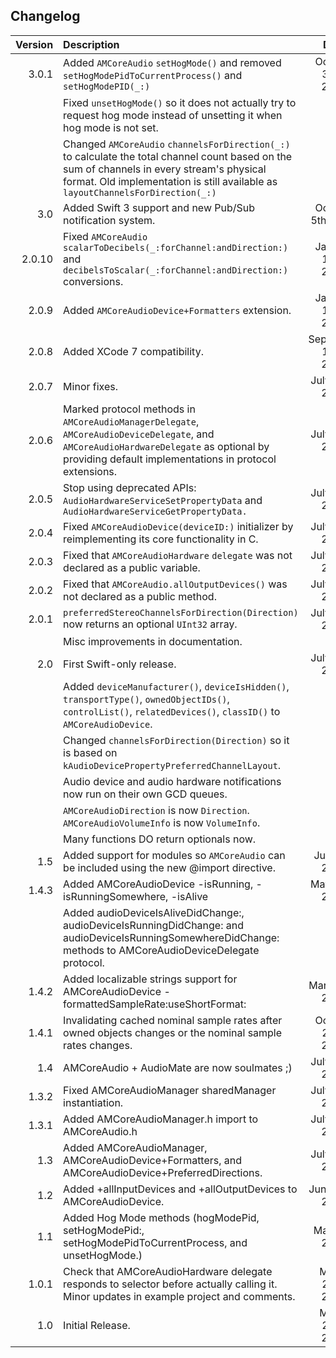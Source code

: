 ## Changelog

| Version       | Description   | Date     |
| -------------:|:------------- |:--------:|
| 3.0.1         | Added `AMCoreAudio` `setHogMode()` and removed `setHogModePidToCurrentProcess()` and `setHogModePID(_:)`              | October 30th, 2016 |
|               | Fixed `unsetHogMode()` so it does not actually try to request hog mode instead of unsetting it when hog mode is not set.| |
|               | Changed `AMCoreAudio` `channelsForDirection(_:)` to calculate the total channel count based on the sum of channels in every stream's physical format. Old implementation is still available as `layoutChannelsForDirection(_:)` | |
| 3.0           | Added Swift 3 support and new Pub/Sub notification system. | October 5th, 2016|
| 2.0.10        | Fixed `AMCoreAudio` `scalarToDecibels(_:forChannel:andDirection:)` and `decibelsToScalar(_:forChannel:andDirection:)` conversions. | January 19th, 2016|
| 2.0.9         | Added `AMCoreAudioDevice+Formatters` extension. | January 18th, 2016|
| 2.0.8         | Added XCode 7 compatibility. | September 17th, 2015|
| 2.0.7         | Minor fixes. | July 13th, 2015|
| 2.0.6         | Marked protocol methods in `AMCoreAudioManagerDelegate`, `AMCoreAudioDeviceDelegate`, and `AMCoreAudioHardwareDelegate` as optional by providing default implementations in protocol extensions. | July 13th, 2015|
| 2.0.5         | Stop using deprecated APIs: `AudioHardwareServiceSetPropertyData` and `AudioHardwareServiceGetPropertyData.` | July 13th, 2015|
| 2.0.4         | Fixed `AMCoreAudioDevice(deviceID:)` initializer by reimplementing its core functionality in C. | July 13th, 2015|
| 2.0.3         | Fixed that `AMCoreAudioHardware` `delegate` was not declared as a public variable. | July 13th, 2015|
| 2.0.2         | Fixed that `AMCoreAudio.allOutputDevices()` was not declared as a public method. | July 13th, 2015|
| 2.0.1         | `preferredStereoChannelsForDirection(Direction)` now returns an optional `UInt32` array. | July 12th, 2015|
|               | Misc improvements in documentation. ||
| 2.0           | First Swift-only release. | July 12th, 2015|
|               | Added `deviceManufacturer()`, `deviceIsHidden()`, `transportType()`, `ownedObjectIDs()`, `controlList()`, `relatedDevices()`, `classID()` to `AMCoreAudioDevice`.||
|               | Changed `channelsForDirection(Direction)` so it is based on `kAudioDevicePropertyPreferredChannelLayout`.||
|               | Audio device and audio hardware notifications now run on their own GCD queues.||
|               | `AMCoreAudioDirection` is now `Direction`. `AMCoreAudioVolumeInfo` is now `VolumeInfo`.||
|               | Many functions DO return optionals now.||
| 1.5           | Added support for modules so `AMCoreAudio` can be included using the new @import directive.| July 6th, 2015|
| 1.4.3         | Added AMCoreAudioDevice -isRunning, -isRunningSomewhere, -isAlive| May 24th, 2015|
|               | Added audioDeviceIsAliveDidChange:, audioDeviceIsRunningDidChange: and audioDeviceIsRunningSomewhereDidChange: methods to AMCoreAudioDeviceDelegate protocol.||
| 1.4.2         | Added localizable strings support for AMCoreAudioDevice -formattedSampleRate:useShortFormat:| March 7th, 2015|
| 1.4.1         | Invalidating cached nominal sample rates after owned objects changes or the nominal sample rates changes.| October 27th, 2014|
| 1.4           | AMCoreAudio + AudioMate are now soulmates ;) | July 26th, 2014|
| 1.3.2         | Fixed AMCoreAudioManager sharedManager instantiation. | July 25th, 2014|
| 1.3.1         | Added AMCoreAudioManager.h import to AMCoreAudio.h | July 25th, 2014|
| 1.3           | Added AMCoreAudioManager, AMCoreAudioDevice+Formatters, and AMCoreAudioDevice+PreferredDirections. | July 16th, 2014|
| 1.2           | Added +allInputDevices and +allOutputDevices to AMCoreAudioDevice. | June 28th, 2014|
| 1.1           | Added Hog Mode methods (hogModePid, setHogModePid:, setHogModePidToCurrentProcess, and unsetHogMode.) | May 3rd, 2014|
| 1.0.1         | Check that AMCoreAudioHardware delegate responds to selector before actually calling it.<br>Minor updates in example project and comments. | March 28th, 2014|
| 1.0           | Initial Release. | March 24th, 2014|
